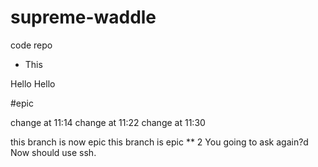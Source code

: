 # supreme-waddle
code repo
* This

Hello 
Hello 

#epic

change at 11:14
change at 11:22
change at 11:30

this branch is now epic
this branch is epic ** 2
You going to ask again?d
Now should use ssh. 